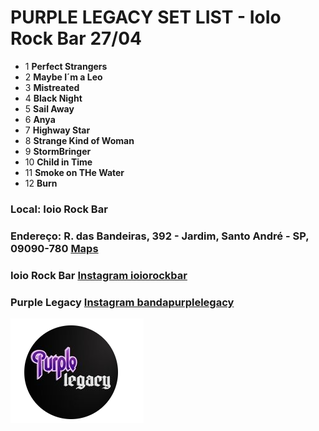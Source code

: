 # PURPLE LEGACY SET LIST - IoIo Rock Bar 27/04
 - 1  **Perfect Strangers**
 - 2  **Maybe I´m a Leo**
 - 3  **Mistreated**
 - 4  **Black Night**
 - 5  **Sail Away**
 - 6  **Anya**
 - 7  **Highway Star**
 - 8  **Strange Kind of Woman**
 - 9  **StormBringer**
 - 10 **Child in Time**
 - 11 **Smoke on THe Water**
 - 12 **Burn**


 ### Local: Ioio Rock Bar

 ### Endereço: R. das Bandeiras, 392 - Jardim, Santo André - SP, 09090-780 [Maps](https://www.google.com/maps/place/R.+das+Bandeiras,+392+-+Jardim,+Santo+Andr%C3%A9+-+SP,+09090-780/data=!4m2!3m1!1s0x94ce42ecd5e20411:0x2e4059c39c31794e?sa=X&ved=1t:242&ictx=111)



### Ioio Rock Bar [Instagram ioiorockbar](https://www.google.com/url?sa=t&rct=j&q=&esrc=s&source=web&cd=&cad=rja&uact=8&ved=2ahUKEwic7qSC3syFAxUfD7kGHearD0IQFnoECBkQAQ&url=https%3A%2F%2Fwww.instagram.com%2Fioiorockbar%2F&usg=AOvVaw3R-aj5BLI9I7xufVmtwpnu&opi=89978449)


### Purple Legacy [Instagram bandapurplelegacy](https://www.instagram.com/bandapurplelegacy/)
![Purple Legacy](purple.png)


